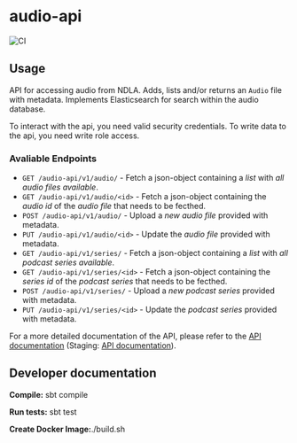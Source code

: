 # audio-api

![CI](https://github.com/NDLANO/audio-api/workflows/CI/badge.svg)

## Usage

API for accessing audio from NDLA. Adds, lists and/or returns an `Audio` file with metadata. Implements Elasticsearch for search within the audio database.

To interact with the api, you need valid security credentials.
To write data to the api, you need write role access.

### Avaliable Endpoints

- `GET /audio-api/v1/audio/` - Fetch a json-object containing a *list* with *all audio files available*.
- `GET /audio-api/v1/audio/<id>` - Fetch a json-object containing the *audio id* of the *audio file* that needs to be fecthed.
- `POST /audio-api/v1/audio/` - Upload a *new audio file* provided with metadata.
- `PUT /audio-api/v1/audio/<id>` - Update the *audio file* provided with metadata.
- `GET /audio-api/v1/series/` - Fetch a json-object containing a *list* with *all podcast series available*.
- `GET /audio-api/v1/series/<id>` - Fetch a json-object containing the *series id* of the *podcast series* that needs to be fecthed.
- `POST /audio-api/v1/series/` - Upload a *new podcast series* provided with metadata.
- `PUT /audio-api/v1/series/<id>` - Update the *podcast series* provided with metadata.

For a more detailed documentation of the API, please refer to the [API documentation](https://api.ndla.no) (Staging: [API documentation](https://staging.api.ndla.no)).

## Developer documentation

**Compile:** sbt compile

**Run tests:** sbt test

**Create Docker Image:**./build.sh
